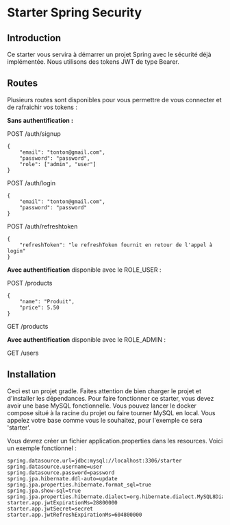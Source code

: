 
# Starter Spring Security
## Introduction

Ce starter vous servira à démarrer un projet Spring avec le sécurité déjà implémentée. Nous utilisons des tokens JWT de type Bearer.


## Routes

Plusieurs routes sont disponibles pour vous permettre de vous connecter et de rafraichir vos tokens :

**Sans authentification :**

POST /auth/signup

    {
        "email": "tonton@gmail.com",
        "password": "password",
        "role": ["admin", "user"]
    }
POST /auth/login

    {
        "email": "tonton@gmail.com",
        "password": "password"
    }

POST /auth/refreshtoken

    {
        "refreshToken": "le refreshToken fournit en retour de l'appel à login"
    }

**Avec authentification** disponible avec le ROLE_USER :

POST /products

    {
        "name": "Produit",
        "price": 5.50
    }

GET /products

**Avec authentification** disponible avec le ROLE_ADMIN :

GET /users
## Installation

Ceci est un projet gradle. Faites attention de bien charger le projet et d'installer les dépendances.
Pour faire fonctionner ce starter, vous devez avoir une base MySQL fonctionnelle. Vous pouvez lancer le docker compose situé à la racine du projet ou faire tourner MySQL en local. Vous appelez votre base comme vous le souhaitez, pour l'exemple ce sera 'starter'.

Vous devrez créer un fichier application.properties dans les resources. Voici un exemple fonctionnel :

    spring.datasource.url=jdbc:mysql://localhost:3306/starter
    spring.datasource.username=user
    spring.datasource.password=password
    spring.jpa.hibernate.ddl-auto=update
    spring.jpa.properties.hibernate.format_sql=true
    spring.jpa.show-sql=true
    spring.jpa.properties.hibernate.dialect=org.hibernate.dialect.MySQL8Dialect
    starter.app.jwtExpirationMs=28800000
    starter.app.jwtSecret=secret
    starter.app.jwtRefreshExpirationMs=604800000